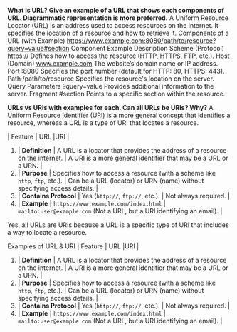 **What is URL? Give an example of a URL that shows each components of URL. Diagrammatic representation is more preferred.**
A Uniform Resource Locator (URL) is an address used to access resources on the internet. It specifies the location of a resource and how to retrieve it.
Components of a URL (with Example)
https://www.example.com:8080/path/to/resource?query=value#section
Component Example Description
Scheme (Protocol) https:// Defines how to access the resource (HTTP, HTTPS, FTP, etc.).
Host (Domain) www.example.com The website’s domain name or IP address.
Port :8080 Specifies the port number (default for HTTP: 80, HTTPS: 443).
Path /path/to/resource Specifies the resource's location on the server.
Query Parameters ?query=value Provides additional information to the server.
Fragment #section Points to a specific section within the resource.

**URLs vs URIs with examples for each. Can all URLs be URIs? Why?**
A Uniform Resource Identifier (URI) is a more general concept that identifies a resource, whereas a URL is a type of URI that locates a resource.

| Feature | URL |URI |

1. | **Definition** | A URL is a locator that provides the address of a resource on the internet. | A URI is a more general identifier that may be a URL or a URN. |
2. | **Purpose** | Specifies how to access a resource (with a scheme like `http`, `ftp`, etc.). | Can be a URL (locator) or URN (name) without specifying access details. |
3. | **Contains Protocol** | Yes (`http://`, `ftp://`, etc.). | Not always required. |
4. | **Example** | `https://www.example.com/index.html` | `mailto:user@example.com` (Not a URL, but a URI identifying an email). |

Yes, all URLs are URIs because a URL is a specific type of URI that includes a way to locate a resource.

Examples of URL & URI
| Feature | URL |URI |

1. | **Definition** | A URL is a locator that provides the address of a resource on the internet. | A URI is a more general identifier that may be a URL or a URN. |
2. | **Purpose** | Specifies how to access a resource (with a scheme like `http`, `ftp`, etc.). | Can be a URL (locator) or URN (name) without specifying access details. |
3. | **Contains Protocol** | Yes (`http://`, `ftp://`, etc.). | Not always required. |
4. | **Example** | `https://www.example.com/index.html` | `mailto:user@example.com` (Not a URL, but a URI identifying an email). |
